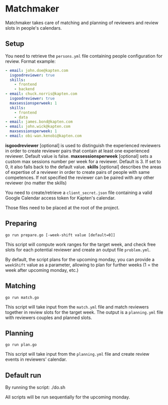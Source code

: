 # Matchmaker

Matchmaker takes care of matching and planning of reviewers and review slots in people's calendars.

## Setup

You need to retrieve the `persons.yml` file containing people configuration for review.
Format example:
```yaml
- email: john.doe@kapten.com
  isgoodreviewer: true
  skills:
    - frontend
    - backend
- email: chuck.norris@kapten.com
  isgoodreviewer: true
  maxsessionsperweek: 1
  skills:
    - frontend
    - data
- email: james.bond@kapten.com
- email: john.wick@kapten.com
  maxsessionsperweek: 1
- email: obi-wan.kenobi@kapten.com
```
**isgoodreviewer** [optional] is used to distinguish the experienced reviewers in order to create reviewer pairs that contain at least one experienced reviewer. Default value is false.
**maxsessionsperweek** [optional] sets a custom max sessions number per week for a reviewer. Default is 3. If set to 0, it also falls back to the default value.
**skills** [optional] describes the areas of expertise of a reviewer in order to create pairs of people with same competences. If not specified the reviewer can be paired with any other reviewer (no matter the skills)

You need to create/retrieve a `client_secret.json` file containing a valid Google Calendar
access token for Kapten's calendar.

Those files need to be placed at the root of the project.

## Preparing

    go run prepare.go [-week-shift value [default=0]]

This script will compute work ranges for the target week, and check free slots for each potential
reviewer and create an output file `problem.yml`.

By default, the script plans for the upcoming monday, you can provide a `weekShift` value as a parameter, allowing
to plan for further weeks (1 = the week after upcoming monday, etc.)

## Matching

    go run match.go

This script will take input from the `match.yml` file and match reviewers together in review slots for the target week.
The output is a `planning.yml` file with reviewers couples and planned slots.

## Planning

    go run plan.go

This script will take input from the `planning.yml` file and create review events in reviewers' calendar.


## Default run

By running the script:
    ./do.sh

All scripts will be run sequentially for the upcoming monday.
